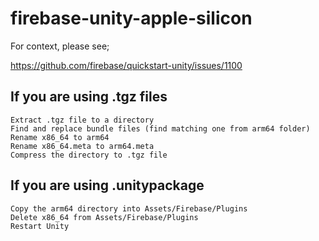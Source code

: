 # firebase-unity-apple-silicon

For context, please see;

https://github.com/firebase/quickstart-unity/issues/1100


## If you are using .tgz files

    Extract .tgz file to a directory
    Find and replace bundle files (find matching one from arm64 folder)
    Rename x86_64 to arm64
    Rename x86_64.meta to arm64.meta
    Compress the directory to .tgz file

## If you are using .unitypackage

    Copy the arm64 directory into Assets/Firebase/Plugins
    Delete x86_64 from Assets/Firebase/Plugins
    Restart Unity